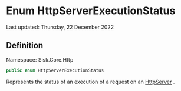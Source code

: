 # Enum HttpServerExecutionStatus
Last updated: Thursday, 22 December 2022

## Definition
Namespace: Sisk.Core.Http

```csharp
public enum HttpServerExecutionStatus
```

Represents the status of an execution of a request on an [HttpServer](/spec/Sisk/Core/Http/HttpServer) .

